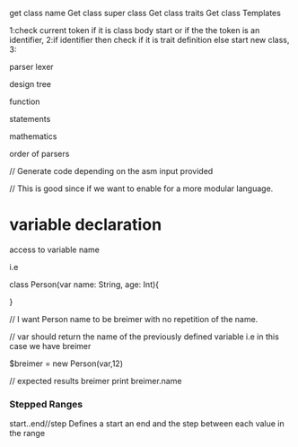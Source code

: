 get class name
Get class super class
Get class traits
Get class Templates


1:check current token if it is class body start or if the the token is an identifier,
2:if identifier then check if it is trait definition else start new class,
3:

parser lexer

design tree


function

statements

mathematics

order of parsers

// Generate code depending on the asm input provided

// This is good since if we want to enable for a more modular language.


# variable declaration

access to variable name

i.e

class Person(var name: String, age: Int){
    
}

// I want Person name to be breimer with no repetition of the name.

// var should return the name of the previously defined variable i.e in this case we have breimer

$breimer = new Person(var,12)

// expected results breimer
print breimer.name



### Stepped Ranges
start..end//step
Defines a start an end and the step between each value in the range
